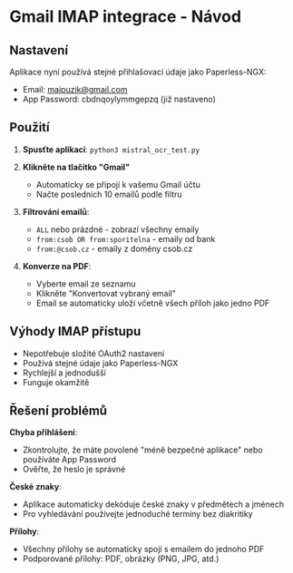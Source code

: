 # Gmail IMAP integrace - Návod

## Nastavení

Aplikace nyní používá stejné přihlašovací údaje jako Paperless-NGX:
- Email: majpuzik@gmail.com
- App Password: cbdnqoylymmgepzq (již nastaveno)

## Použití

1. **Spusťte aplikaci**: `python3 mistral_ocr_test.py`

2. **Klikněte na tlačítko "Gmail"**
   - Automaticky se připojí k vašemu Gmail účtu
   - Načte posledních 10 emailů podle filtru

3. **Filtrování emailů**:
   - `ALL` nebo prázdné - zobrazí všechny emaily
   - `from:csob OR from:sporitelna` - emaily od bank
   - `from:@csob.cz` - emaily z domény csob.cz

4. **Konverze na PDF**:
   - Vyberte email ze seznamu
   - Klikněte "Konvertovat vybraný email"
   - Email se automaticky uloží včetně všech příloh jako jedno PDF

## Výhody IMAP přístupu

- Nepotřebuje složité OAuth2 nastavení
- Používá stejné údaje jako Paperless-NGX
- Rychlejší a jednodušší
- Funguje okamžitě

## Řešení problémů

**Chyba přihlášení**: 
- Zkontrolujte, že máte povolené "méně bezpečné aplikace" nebo používáte App Password
- Ověřte, že heslo je správné

**České znaky**: 
- Aplikace automaticky dekóduje české znaky v předmětech a jménech
- Pro vyhledávání používejte jednoduché termíny bez diakritiky

**Přílohy**:
- Všechny přílohy se automaticky spojí s emailem do jednoho PDF
- Podporované přílohy: PDF, obrázky (PNG, JPG, atd.)